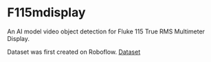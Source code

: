 # F115mdisplay
An AI model video object detection for Fluke 115 True RMS Multimeter Display.

Dataset was first created on Roboflow. [Dataset](https://universe.roboflow.com/bhanu-prakash-bheemaneni/multimeter_displays)
